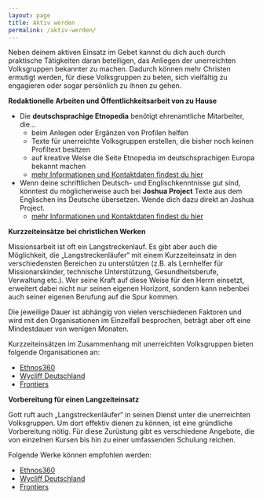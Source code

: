 ```yaml
---
layout: page
title: Aktiv werden
permalink: /aktiv-werden/
---
```

Neben deinem aktiven Einsatz im Gebet kannst du dich auch durch praktische Tätigkeiten daran beteiligen, das Anliegen der unerreichten Volksgruppen bekannter zu machen. Dadurch können mehr Christen ermutigt werden, für diese Volksgruppen zu beten, sich vielfältig zu engagieren oder sogar persönlich zu ihnen zu gehen.

**Redaktionelle Arbeiten und Öffentlichkeitsarbeit von zu Hause**
* Die **deutschsprachige Etnopedia** benötigt ehrenamtliche Mitarbeiter, die...
    * beim Anlegen oder Ergänzen von Profilen helfen
    * Texte für unerreichte Volksgruppen erstellen, die bisher noch keinen Profiltext besitzen
    * auf kreative Weise die Seite Etnopedia im deutschsprachigen Europa bekannt machen
    * [mehr Informationen und Kontaktdaten findest du hier](https://de.etnopedia.org/wiki/index.php/Etnopedia:Die_Unerreichten_erreichen)
* Wenn deine schriftlichen Deutsch- und Englischkenntnisse gut sind, könntest du möglicherweise auch bei **Joshua Project**  Texte aus dem Englischen ins Deutsche übersetzen. Wende dich dazu direkt an Joshua Project.
    * [mehr Informationen und Kontaktdaten findest du hier](https://joshuaproject.net/get_involved/with_joshua_project) 

**Kurzzeiteinsätze bei christlichen Werken**

Missionsarbeit ist oft ein Langstreckenlauf. Es gibt aber auch die Möglichkeit, die „Langstreckenläufer“ mit einem Kurzzeiteinsatz in den verschiedensten Bereichen zu unterstützen (z.B. als Lernhelfer für Missionarskinder, technische Unterstützung, Gesundheitsberufe, Verwaltung etc.). Wer seine Kraft auf diese Weise für den Herrn einsetzt, erweitert dabei nicht nur seinen eigenen Horizont, sondern kann nebenbei auch seiner eigenen Berufung auf die Spur kommen.  

Die  jeweilige Dauer ist abhängig von vielen verschiedenen Faktoren und wird mit den Organisationen im Einzelfall besprochen, beträgt aber oft eine Mindestdauer von wenigen Monaten.  

Kurzzeiteinsätzen im Zusammenhang mit unerreichten Volksgruppen bieten folgende Organisationen an:
* [Ethnos360](https://ethnos360.de)
* [Wycliff Deutschland](https://wycliff.de)
* [Frontiers](https://frontiers.de)

**Vorbereitung für einen Langzeiteinsatz**

Gott ruft auch „Langstreckenläufer“ in seinen Dienst unter die unerreichten Volksgruppen. Um dort effektiv dienen zu können, ist eine gründliche Vorbereitung nötig. Für diese Zurüstung gibt es verschiedene Angebote, die von einzelnen Kursen bis hin zu einer umfassenden Schulung reichen.  

Folgende Werke können empfohlen werden:
* [Ethnos360](https://ethnos360.de)
* [Wycliff Deutschland](https://wycliff.de)
* [Frontiers](https://frontiers.de)
